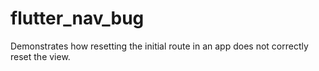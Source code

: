 # flutter_nav_bug

Demonstrates how resetting the initial route in an app does not correctly reset the view.

